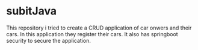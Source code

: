 # subitJava
This repository i tried to create a CRUD application of car onwers and their cars.
In this application they register their cars. It also has springboot security to secure the application.
